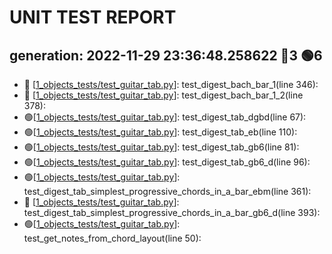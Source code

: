 
UNIT TEST REPORT
================
        
 generation: 2022-11-29 23:36:48.258622
:red_circle:3
:green_circle:6
-------

* :red_circle: [[1_objects_tests/test_guitar_tab.py](test/1_objects_tests/test_guitar_tab.py#L346)]: test_digest_bach_bar_1(line 346): 
* :red_circle: [[1_objects_tests/test_guitar_tab.py](test/1_objects_tests/test_guitar_tab.py#L378)]: test_digest_bach_bar_1_2(line 378): 
* :green_circle:[[1_objects_tests/test_guitar_tab.py](test/1_objects_tests/test_guitar_tab.py#L67)]: test_digest_tab_dgbd(line 67): 
* :green_circle:[[1_objects_tests/test_guitar_tab.py](test/1_objects_tests/test_guitar_tab.py#L110)]: test_digest_tab_eb(line 110): 
* :green_circle:[[1_objects_tests/test_guitar_tab.py](test/1_objects_tests/test_guitar_tab.py#L81)]: test_digest_tab_gb6(line 81): 
* :green_circle:[[1_objects_tests/test_guitar_tab.py](test/1_objects_tests/test_guitar_tab.py#L96)]: test_digest_tab_gb6_d(line 96): 
* :green_circle:[[1_objects_tests/test_guitar_tab.py](test/1_objects_tests/test_guitar_tab.py#L361)]: test_digest_tab_simplest_progressive_chords_in_a_bar_ebm(line 361): 
* :red_circle: [[1_objects_tests/test_guitar_tab.py](test/1_objects_tests/test_guitar_tab.py#L393)]: test_digest_tab_simplest_progressive_chords_in_a_bar_gb6_d(line 393): 
* :green_circle:[[1_objects_tests/test_guitar_tab.py](test/1_objects_tests/test_guitar_tab.py#L50)]: test_get_notes_from_chord_layout(line 50): 